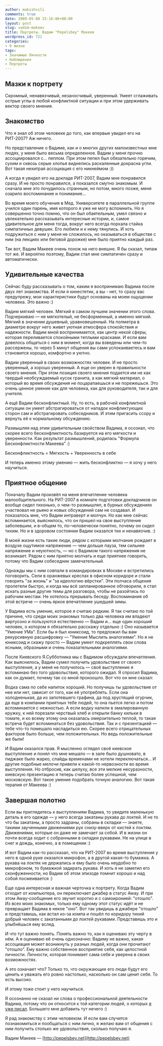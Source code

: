 ```yaml
---
author: makishvili
comments: true
date: 2009-05-08 15:16:06+00:00
layout: post
slug: vadim-makeev
title: Портреты. Вадим "Pepelsbey" Макеев
wordpress_id: 721
categories:
- О жизни
tags:
- Значимые Личности
- Наблюдения
- Портреты
---
```


## Мазки к портрету


Скромный, ненавязчивый, незаносчивый, уверенный. Умеет сглаживать острые углы в любой конфликтной ситуации и при этом удерживать вектор своего мнения.

<!-- more -->



## Знакомство


Что я знал об этом человеке до того, как впервые увидел его на РИТ-2007?
Аж ничего.

Но представление о Вадиме, как и о многих других малоизвестных мне людях, у меня было весьма определенное. Вадим у меня прочно ассоциировался с... пеплом. При этом пепел был обязательно горячим, сухим и сквозь серые хлопья виднелись раскаленные докрасна угли. Вот такая нехитрая ассоциация с его никнеймом :))

А когда я увидел его на докладе РИТ-2007, Вадим мне понравился сразу. И не просто понравился, а показался смутно знакомым. И сначала мне это почудилось странным, но потом, много позже, меня озарило воспоминание и понимание...

Во время моего обучения в Мед. Университете в параллельной группе учился один парень, имя которого я уже не могу вспомнить. Но я совершенно точно помню, что он был обаятельным, умел связно и увлекательно рассказывать интересные истории, и, самое удивительное для меня тогда, вокруг него всегда порхала стайка симпатичных девушек. Его любили и к нему тянулись. И хоть подружиться с ним у меня не сложилось, но оказываться в обществе с ним (на лекциях или беговой дорожке) мне было приятно каждый раз.

Так вот, Вадим Макеев очень похож на него внешне. Я бы сказал, типаж тот же. И вероятно поэтому, Вадим стал мне симпатичен сразу и автоматически.



## Удивительные качества


Сейчас буду рассказывать о том, каким я воспринимаю Вадима после двух лет знакомства. И если я кинестетик, а вы - нет, то сразу вас предупрежу, мои характеристики будут основаны на моем ощущении человека. Это важно :)

Вадим мягкий человек. Мягкий в самом лучшем значении этого слова. Подчеркиваю — не мягкотелый, не бесформенный, а именно мягкий. Мягкий в значении душевный, уравновешенный.  На полметра в диаметре вокруг него живет уютная атмосфера спокойствия и надежности. Вадим мной воспринимается, как центр некой сферы, которая переливается спокойными теплыми красками. И если вам довелось общаться с ним в момент, когда вы взведены или чем-то рассержены, то через 5 минут общения вы сами успокаиваетесь и вам становится хорошо, комфортно и уютно.

Вадим уверенный в своих возможностях человек. И не просто уверенный, а хорошо уверенный. А еще он уверен в правильности своего мнения. При этом позиция своего мнения подается им не как твердый необсуждаемый кусок гранита, а как мягкий материал, о который во время обсуждения не поцарапаешься и не порежешься. Это очень ценное умение как для человека, как для руководителя, так и для учителя.

А ещё Вадим бесконфликтный. Ну, то есть, в рабочей конфликтной ситуации он умеет абстрагироваться от нападок конфликтующих сторон сам и абстрагировать собеседников. И этим пригасить ссору и вернуть её к нормальному обсуждению.

Размышляя над этим удивительным свойством Вадима, я осознал, что скорее всего бесконфликтность базируется на его мягкости и уверенности.  Как результат размышлений, родилась "Формула Бесконфликтности Макеева" :)

Бесконфликтность = Мягкость + Уверенность в себе

И теперь именно этому умению — жить бесконфликтно — я хочу  у него научиться.



## Приятное общение


Поначалу Вадим произвёл на меня впечатление человека малообщительного. На РИТ-2007 в комнате подготовки докладчиков он вообще сидел тихонько, о чем-то размышлял, в бурных обсуждениях участвовал не рьяно и новых обсуждений сам не создавал. И показалось мне, что Вадим интраверт и молчун. Но как мне сейчас вспоминается, выяснилось, что он пришел на свое выступление заболевшим, и в-общем то, по-человечески понятно, почему он сидел тихим.
Но и в здоровом состоянии Вадим оказался тих и ненавязчив. :)

В моей жизни есть такие люди, рядом с которыми молчание рождает в воздухе ощутимое напряжение — чем дольше пауза, тем сильнее напряжение и неуютность, — но с Вадимом такого напряжения не возникает. Рядом с ним приятно молчать и еще приятнее говорить, потому что Вадим собеседник замечательный.

Однажды мы с ним совпали в командировках в Москве и встретились поговорить. Сели в оранжевых креслах в офисном коридоре и стали говорить "за жизнь" и "за идеологию вёрстки".  Эти полчаса общения пролетели быстро, и когда мы всё запланированное обговорили, я стал искать разные другие темы для разговора, чтобы не разойтись по рабочим местам. Не хотелось прерывать беседу. Воспоминания об этой встрече — очень яркое впечатление ушедшей зимы.

У Вадима есть умение, которое я считаю редким. Я так считаю по той причине, что среди моих знакомых только два человека им владеют виртуозно и пользуются естественно — Вадим и... еще один хороший человек, о котором я обязательно расскажу отдельно :)
Оно называется "Умение УМа". Если бы я был юниксоид, то предложил бы вам рекурсивную расшифровку — "Умение Мыслить аналогиями". Но я не юниксоид и скажу просто — Вадим умеет подкреплять свои слова ясными, образными и очень показательными аналогиями.

После Киевского Я.Субботника мы с Вадимом обсуждали впечатления. Как выяснилось, Вадим сумел получить удовольствие от своего выступления, а у меня не получилось — своё выступление я вспоминаю без того удовольствия, которого ожидал. Я спросил Вадима, как он думает, почему так со мной произошло. Вот что он мне сказал:

Водка сама по себе напиток хороший. Но получишь ты удовольствие от нее или нет, зависит от того, как её употреблять. Если она холодненькая, да из запотевшего графина, да под хрустящий огурчик, да еще в компании приятных тебе людей, то она пьется легко и потом вспоминается с нежностью. А если водку налили в эмалированную кружку, к ней порезали черствый хлеб и открыли банку кильки в томате, и ко всему этому она оказалась омерзительно теплой, то такая встреча будет вспоминаться без удовольствия. Так и с презентацией — тебе что-то помешало насладиться ею. Скорее всего отрицательных факторов было больше, чем положительных. Но ведь положительные же были!

И Вадим оказался прав. Я мысленно оглядел своё киевское выступление и понял что мне мешало — в зале было душновато, в пиджаке было жарко, слайды временами не хотели переключаться... И другие подобные мелочи привели к какой-то нервозности во время выступления. Но отбросив, как шелуху, все эти мелкие несуразности, киевскую презентацию я теперь считаю более успешной, чем московскую. Вот такое умение подобрать точную аналогию. Вот такая терапия от Макеева :)



## Завершая полотно


Если вы приглядитесь к выступлениям Вадима, то увидите маленькую деталь в его одежде — у него всегда закатаны рукава до локтей. И не то что бы закатаны, а просто задраны, собраны в складки — знаете, такими заученными движениями рук снизу-вверх от кистей к локтям. Движениями, которые он даже не замечает за собой. И в жизни он почти всегда ходит с собранными в складки рукавами. Не на улице в снег и дождь, конечно, а в помещении :)

И вот Вадим как-то рассказал, что на РИТ-2007 во время выступления у него в одной руке оказался микрофон, а в другой какая-то бумажка. А рукава на локтях не держались и ему было очень неудобно то микрофоном, то бумажкой задирать рукава. И хоть я не заметил его сконфуженности, но Вадим об этом эпизоде помнит хорошо и над собой посмеивается :)

Еще одна интересная и важная черточка к портрету. Когда Вадим отходит от компьютера, он переключает джабер в статус Away. И при этом Away-сообщение его звучит коротко и с самоиронией: "отошло". Из всех моих знакомых, только ему одному этот статус идёт и не превращает Вадима в некое "оно". Вот так увидишь в джабере "отошло" и представишь, как встал из-за компа и пошёл по коридору тихий добрый человек с закатанными до локтей рукавами. Представишь это и улыбнёшься ему вслед.

И что тут важно понять. Понять важно то, как я оцениваю эту черту в нём. А я оцениваю её очень однозначно: Вадиму не важно, какая ассоциация может возникнуть у разных людей, когда они прочитают "отошло". Ему важно собственное восприятие себя, как целостной личности. Личности, которая понимает сама себя и уверена в своих возможностях.

А это означает что? Только то, что окружающие его люди будут его ценить и уважать его ровно настолько, насколько он сам ценит себя. То есть высоко.

И этому тоже стоит у него научиться.

Я осознанно не сказал ни слова о профессиональной деятельности Вадима, потому что он относится к той категории людей, о которых [я уже писал](http://makishvili.com/2009/02/vostorg/). Большего мне добавить тут нечего :)

Я рад знакомству с этим человеком. И если вам случится познакомиться и пообщаться с ним лично, я желаю вам от общения с ним получить столько же удовольствия, сколько получаю я.

Вадим Макеев — [http://pepelsbey.net](http://pepelsbey.net)
